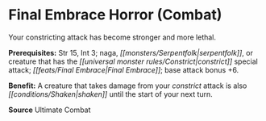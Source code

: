﻿---
cssclass: [feats]

---
# Final Embrace Horror (Combat)

Your constricting attack has become stronger and more lethal.

**Prerequisites:** Str 15, Int 3; naga, _[[monsters/Serpentfolk|serpentfolk]]_, or creature that has the _[[universal monster rules/Constrict|constrict]]_ special attack; _[[feats/Final Embrace|Final Embrace]]_; base attack bonus +6.

**Benefit:** A creature that takes damage from your _constrict_ attack is also _[[conditions/Shaken|shaken]]_ until the start of your next turn.

**Source** Ultimate Combat